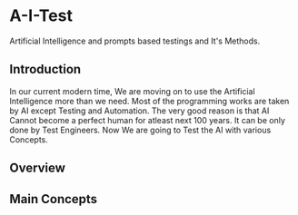 # A-I-Test
Artificial Intelligence and prompts based testings and It's Methods. 

## Introduction

In our current modern time, We are moving on to use the Artificial Intelligence more than we need. Most of the programming works are taken by AI except Testing and Automation. The very good reason is that AI Cannot become a perfect human for atleast next 100 years. It can be only done by Test Engineers. Now We are going to Test the AI with various Concepts. 

## Overview

 ## Main Concepts
